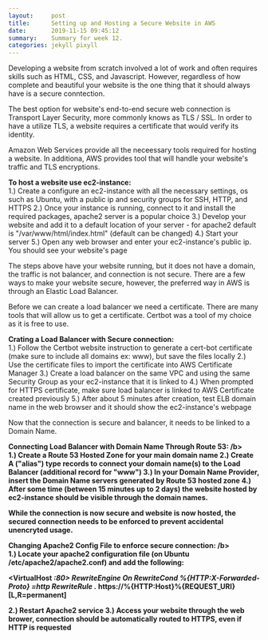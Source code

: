 ```yaml
---
layout:     post
title:      Setting up and Hosting a Secure Website in AWS
date:       2019-11-15 09:45:12
summary:    Summary for week 12.
categories: jekyll pixyll
---
```


Developing a website from scratch involved a lot of work and often requires skills such as HTML, CSS, and Javascript.
However, regardless of how complete and beautiful your website is the one thing that it should always have is a secure conntection.

The best option for website's end-to-end secure web connection is Transport Layer Security, more commonly knows as TLS / SSL.
In order to have a utilize TLS, a website requires a certificate that would verify its identity.

Amazon Web Services provide all the neceessary tools required for hosting a website.
In additiona, AWS provides tool that will handle your website's traffic and TLS encryptions.

<b>To host a website use ec2-instance: </b><br/>
1.) Create a configure an ec2-instance with all the necessary settings, os such as Ubuntu, with a public ip and security groups for SSH, HTTP, and HTTPS
2.) Once your instance is running, connect to it and install the required packages, apache2 server is a popular choice
3.) Develop your website and add it to a default location of your server - for apache2 default is "/var/www/html/index.html" (default can be changed)
4.) Start your server
5.) Open any web browser and enter your ec2-instance's public ip. You should see your website's page

The steps above have your website running, but it does not have a domain, the traffic is not balancer, and connection is not secure.
There are a few ways to make your website secure, however, the preferred way in AWS is through an Elastic Load Balancer.

Before we can create a load balancer we need a certificate.
There are many tools that will allow us to get a certificate.
Certbot was a tool of my choice as it is free to use.

<b>Crating a Load Balancer with Secure connection: </b><br/>
1.) Follow the Certbot website instruction to generate a cert-bot certificate (make sure to include all domains ex: www), but save the files locally
2.) Use the certificate files to import the certificate into AWS Certificate Manager
3.) Create a load balancer on the same VPC and using the same Security Group as your ec2-instance that it is linked to
4.) When prompted for HTTPS certificate, make sure load balancer is linked to AWS Certificate created previously
5.) After about 5 minutes after creation, test ELB domain name in the web browser and it should show the ec2-instance's webpage

Now that the connection is secure and balancer, it needs to be linked to a Domain Name.

<b>Connecting Load Balancer with Domain Name Through Route 53: /b><br/>
1.) Create a Route 53 Hosted Zone for your main domain name
2.) Create A ("alias") type records to connect your domain name(s) to the Load Balancer (additional record for "www")
3.) In your Domain Name Provider, insert the Domain Name servers generated by Route 53 hosted zone
4.) After some time (between 15 minutes up to 2 days) the website hosted by ec2-instance should be visible through the domain names.

While the connection is now secure and website is now hosted, the secured connection needs to be enforced to prevent accidental unencryted usage.

<b>Changing Apache2 Config File to enforce secure connection: /b><br/>
1.) Locate your apache2 configuration file (on Ubuntu /etc/apache2/apache2.conf) and add the following:

<VirtualHost *:80>
RewriteEngine On
RewriteCond %{HTTP:X-Forwarded-Proto} =http
RewriteRule .* https://%{HTTP:Host}%{REQUEST_URI} [L,R=permanent]
</VirtualHost>

2.) Restart Apache2 service
3.) Access your website through the web brower, connection should be automatically routed to HTTPS, even if HTTP is requested

